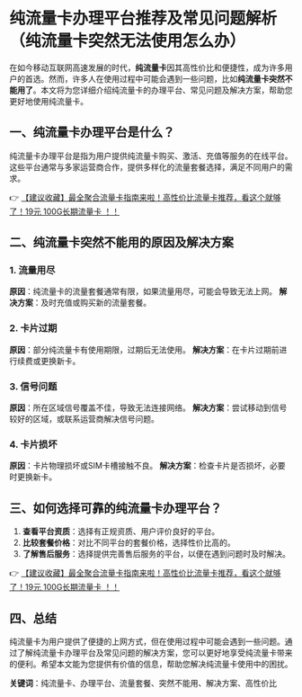# 纯流量卡办理平台推荐及常见问题解析（纯流量卡突然无法使用怎么办）

在如今移动互联网高速发展的时代，**纯流量卡**因其高性价比和便捷性，成为许多用户的首选。然而，许多人在使用过程中可能会遇到一些问题，比如**纯流量卡突然不能用了**。本文将为您详细介绍纯流量卡的办理平台、常见问题及解决方案，帮助您更好地使用纯流量卡。

## 一、纯流量卡办理平台是什么？

纯流量卡办理平台是指为用户提供纯流量卡购买、激活、充值等服务的在线平台。这些平台通常与多家运营商合作，提供多样化的流量套餐选择，满足不同用户的需求。

👉 [【建议收藏】最全聚合流量卡指南来啦！高性价比流量卡推荐，看这个就够了！19元 100G长期流量卡 ！！](https://bit.ly/Liuliangka)

## 二、纯流量卡突然不能用的原因及解决方案

### 1. 流量用尽
**原因**：纯流量卡的流量套餐通常有限，如果流量用尽，可能会导致无法上网。
**解决方案**：及时充值或购买新的流量套餐。

### 2. 卡片过期
**原因**：部分纯流量卡有使用期限，过期后无法使用。
**解决方案**：在卡片过期前进行续费或更换新卡。

### 3. 信号问题
**原因**：所在区域信号覆盖不佳，导致无法连接网络。
**解决方案**：尝试移动到信号较好的区域，或联系运营商解决信号问题。

### 4. 卡片损坏
**原因**：卡片物理损坏或SIM卡槽接触不良。
**解决方案**：检查卡片是否损坏，必要时更换新卡。

## 三、如何选择可靠的纯流量卡办理平台？

1. **查看平台资质**：选择有正规资质、用户评价良好的平台。
2. **比较套餐价格**：对比不同平台的套餐价格，选择性价比高的。
3. **了解售后服务**：选择提供完善售后服务的平台，以便在遇到问题时及时解决。

👉 [【建议收藏】最全聚合流量卡指南来啦！高性价比流量卡推荐，看这个就够了！19元 100G长期流量卡 ！！](https://bit.ly/Liuliangka)

## 四、总结

纯流量卡为用户提供了便捷的上网方式，但在使用过程中可能会遇到一些问题。通过了解纯流量卡办理平台及常见问题的解决方案，您可以更好地享受纯流量卡带来的便利。希望本文能为您提供有价值的信息，帮助您解决纯流量卡使用中的困扰。

**关键词**：纯流量卡、办理平台、流量套餐、突然不能用、解决方案、高性价比